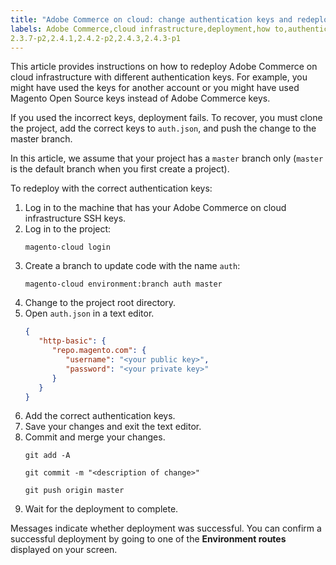```yaml
---
title: "Adobe Commerce on cloud: change authentication keys and redeploy"
labels: Adobe Commerce,cloud infrastructure,deployment,how to,authentication key,2.3.0,2.3.1,2.3.2,2.3.2-p2,2.3.3,2.3.3-p1,2.3.4,2.3.4-p2,2.3.5-p1,2.3.5-p2,2.3.6,2.3.6-p1,2.3.7,2.4.0,2.4.0-p1,2.4.1-p1,2.4.2,2.4.2-p1,2.3.7-p1
2.3.7-p2,2.4.1,2.4.2-p2,2.4.3,2.4.3-p1
---
```


This article provides instructions on how to redeploy Adobe Commerce on cloud infrastructure with different authentication keys. For example, you might have used the keys for another account or you might have used Magento Open Source keys instead of Adobe Commerce keys.

If you used the incorrect keys, deployment fails. To recover, you must clone the project, add the correct keys to `auth.json`, and push the change to the master branch.

In this article, we assume that your project has a `master` branch only (`master` is the default branch when you first create a project).

To redeploy with the correct authentication keys:

1. Log in to the machine that has your Adobe Commerce on cloud infrastructure SSH keys.
1. Log in to the project:
    ```
    magento-cloud login
    ```
1. Create a branch to update code with the name `auth`:
    ```
    magento-cloud environment:branch auth master
    ```
1. Change to the project root directory.
1. Open `auth.json` in a text editor.
    ```json
    {
       "http-basic": {
          "repo.magento.com": {
             "username": "<your public key>",
             "password": "<your private key>"
          }
       }
    }
    ```
1. Add the correct authentication keys.
1. Save your changes and exit the text editor.
1. Commit and merge your changes.
    ```
    git add -A
    ```
    ```
    git commit -m "<description of change>"
    ```
    ```
    git push origin master
    ```
1. Wait for the deployment to complete.

Messages indicate whether deployment was successful. You can confirm a successful deployment by going to one of the **Environment routes** displayed on your screen.
